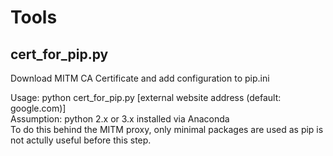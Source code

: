 # Tools  

## cert_for_pip.py  
Download MITM CA Certificate and add configuration to pip.ini   
  
Usage: python cert_for_pip.py [external website address (default: google.com)]   
Assumption: python 2.x or 3.x installed via Anaconda  
To do this behind the MITM proxy, only minimal packages are used as pip is not actully useful before this step.  
